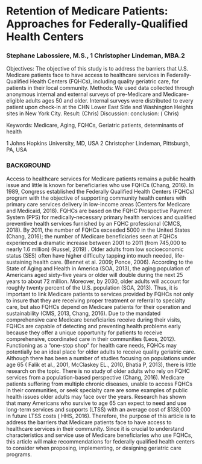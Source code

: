 # Retention of Medicare Patients: Approaches for Federally-Qualified Health Centers



### Stephane Labossiere, M.S., 1   Christopher Lindeman, MBA.2  

Objectives: The objective of this study is to address the barriers that U.S. Medicare patients face to have access to healthcare services in Federally-Qualified Health Centers (FQHCs), including quality geriatric care, for patients in their local community. Methods:  We used data collected through anonymous internal and external surveys of pre-Medicare and Medicare-eligible adults ages 50 and older. Internal surveys were distributed to every patient upon check-in at the CHN Lower East Side and Washington Heights sites in New York City. Result: (Chris) 
Discussion: conclusion: ( Chris)

          

Keywords: Medicare, Aging, FQHCs, Geriatric patients, determinants of health


1 Johns Hopkins University, MD, USA 
2 Christopher Lindeman, Pittsburgh, PA, USA


### BACKGROUND

Access to healthcare services for Medicare patients remains a public health issue and little is known for beneficiaries who use FQHCs (Chang, 2016). In 1989, Congress established the Federally Qualified Health Centers (FQHCs) program with the objective of supporting community health centers with primary care services delivery in low-income areas (Centers for Medicare and Medicaid, 2018). FQHCs are based on the FQHC Prospective Payment System (PPS) for medically-necessary primary health services and qualified preventive health services furnished by an FQHC professional (CMCS, 2018). By 2011, the number of FQHCs exceeded 5000 in the United States (Chang, 2016); the number of Medicare beneficiaries seen at FQHCs experienced a dramatic increase between 2001 to 2011 (from 745,000 to nearly 1.6 million) (Russel, 2019) . Older adults from low socioeconomic status (SES) often have higher difficulty tapping into much needed, life-sustaining health care. (Bennet et al. 2009; Ponce, 2006). According to the State of Aging and Health in America (SOA, 2013), the aging population of Americans aged sixty-five years or older will double during the next 25 years to about 72 million. Moreover, by 2030, older adults will account for roughly twenty percent of the U.S. population (SOA, 2013). Thus, it is important to link Medicare patients to services provided by FQHCs not only to insure that they are receiving proper treatment or referral to specialty care, but also FQHCs depend on Medicare patients for their operation and sustainability (CMS, 2013, Chang, 2016). Due to the mandated comprehensive care Medicare beneficiaries receive during their visits, FQHCs are capable of detecting and preventing health problems early because they offer a unique opportunity for patients to receive comprehensive, coordinated care in their communities (Leos, 2012). Functioning as a “one-stop shop” for health care needs, FQHCs may potentially be an ideal place for older adults to receive quality geriatric care. Although there has been a number of studies focusing on populations under age 65 ( Falik et al., 2001, McClaskey EL., 2010, Bhatia P, 2013), there is little research on the topic. There is no study of older adults who rely on FQHC services from a population-based perspective (Chang, 2016). Medicare patients suffering from multiple chronic diseases, unable to access FQHCs in their communities, or seek specialty care are some examples of public health issues older adults may face over the years. Research has shown that many Americans who survive to age 65 can expect to need and use long-term services and supports (LTSS) with an average cost of $138,000 in future LTSS costs ( HHS, 2016). Therefore, the purpose of this article is to address the barriers that Medicare patients face to have access to healthcare services in their community. Since it is crucial to understand characteristics and service use of Medicare beneficiaries who use FQHCs, this article will make recommendations for federally qualified health centers to consider when proposing, implementing, or designing geriatric care programs. 

